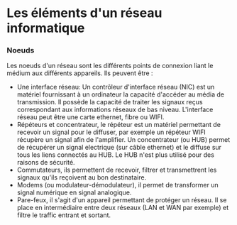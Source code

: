 # Les éléments d'un réseau informatique

### Noeuds

Les noeuds d'un réseau sont les différents points de connexion liant le médium aux différents appareils. Ils peuvent être : 
- Une interface réseau: Un contrôleur d'interface réseau (NIC) est un matériel fournissant à un ordinateur la capacité d'accéder au média de transmission. Il possède la capacité de traiter les signaux reçus correspondant aux informations réseaux de bas niveau. L'interface réseau peut être une carte ethernet, fibre ou WIFI.
- Répéteurs et concentrateur, le répéteur est un matériel permettant de recevoir un signal pour le diffuser, par exemple un répéteur WIFI récupère un signal afin de l'amplifier. Un concentrateur (ou HUB) permet de récupérer un signal electrique (sur câble ethernet) et le diffuse sur tous les liens connectés au HUB. Le HUB n'est plus utilisé pour des raisons de sécurité.
- Commutateurs, ils permettent de recevoir, filtrer et transmettrent les signaux qu'ils reçoivent au bon destinataire.
- Modems (ou modulateur-démodulateur), il permet de transformer un signal numérique en signal analogique. 
- Pare-feux, il s'agit d'un appareil permettant de protéger un réseau. Il se place en intermédiaire entre deux réseaux (LAN et WAN par exemple) et filtre le traffic entrant et sortant. 